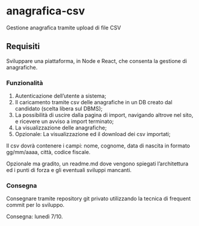 # anagrafica-csv
Gestione anagrafica tramite upload di file CSV

## Requisiti
Sviluppare una piattaforma, in Node e React, che consenta la gestione di anagrafiche.

### Funzionalità
1. Autenticazione dell’utente a sistema;
2. Il caricamento tramite csv delle anagrafiche in un DB creato dal candidato (scelta libera sul DBMS);
3. La possibilità di uscire dalla pagina di import, navigando altrove nel sito, e ricevere un avviso a import terminato;
4. La visualizzazione delle anagrafiche;
5. Opzionale: La visualizzazione ed il download dei csv importati;

Il csv dovrà contenere i campi: nome, cognome, data di nascita in formato gg/mm/aaaa, città, codice fiscale.

Opzionale ma gradito, un readme.md dove vengono spiegati l’architettura ed i punti di forza e gli eventuali sviluppi mancanti.

### Consegna
Consegnare tramite repository git privato utilizzando la tecnica di frequent commit per lo sviluppo.

Consegna: lunedì 7/10.